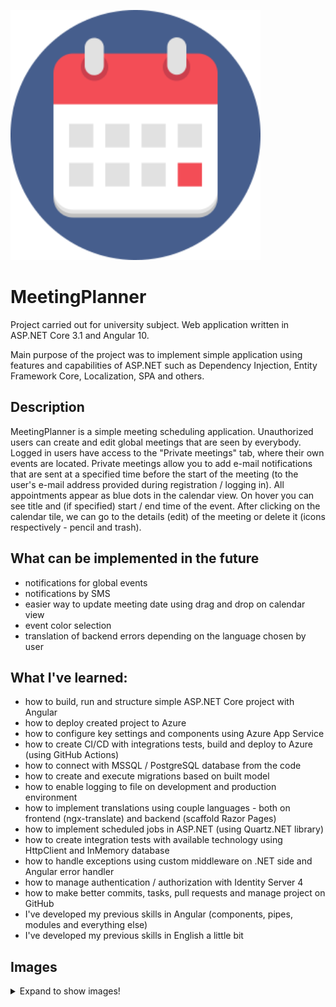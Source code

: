 <img src="readme/icon.png" width="400px" href="https://fvm.ukim.edu.mk/vetnest-summerschool/wp-content/uploads/2018/11/calendars-icon.png" /> <br />

# MeetingPlanner

Project carried out for university subject. Web application written in ASP.NET Core 3.1 and Angular 10.

Main purpose of the project was to implement simple application using features and capabilities of ASP.NET such as Dependency Injection, Entity Framework Core, Localization, SPA and others.

## Description

MeetingPlanner is a simple meeting scheduling application. Unauthorized users can create and edit global meetings that are seen by everybody. Logged in users have access to the "Private meetings" tab, where their own events are located. Private meetings allow you to add e-mail notifications that are sent at a specified time before the start of the meeting (to the user's e-mail address provided during registration / logging in).
All appointments appear as blue dots in the calendar view. On hover you can see title and (if specified) start / end time of the event. After clicking on the calendar tile, we can go to the details (edit) of the meeting or delete it (icons respectively - pencil and trash).

## What can be implemented in the future

- notifications for global events
- notifications by SMS
- easier way to update meeting date using drag and drop on calendar view
- event color selection
- translation of backend errors depending on the language chosen by user

## What I've learned:

- how to build, run and structure simple ASP.NET Core project with Angular
- how to deploy created project to Azure
- how to configure key settings and components using Azure App Service
- how to create CI/CD with integrations tests, build and deploy to Azure (using GitHub Actions)
- how to connect with MSSQL / PostgreSQL database from the code
- how to create and execute migrations based on built model
- how to enable logging to file on development and production environment
- how to implement translations using couple languages - both on frontend (ngx-translate) and backend (scaffold Razor Pages)
- how to implement scheduled jobs in ASP.NET (using Quartz.NET library)
- how to create integration tests with available technology using HttpClient and InMemory database
- how to handle exceptions using custom middleware on .NET side and Angular error handler
- how to manage authentication / authorization with Identity Server 4
- how to make better commits, tasks, pull requests and manage project on GitHub
- I've developed my previous skills in Angular (components, pipes, modules and everything else)
- I've developed my previous skills in English a little bit

## Images
<details>
<summary>
  Expand to show images!
</summary>
  <img src="readme/1%20-%20global calendar.png" width="1000px" /> <br />
  <img src="readme/2%20-%20global meeting details.png" width="1000px" /> <br />
  <img src="readme/3%20-%20languages.png" width="1000px" /> <br />
  <img src="readme/4%20-%20time input.png" width="1000px" /> <br />
  <img src="readme/5%20-%20private meeting details.png" width="1000px" /> <br />
  <img src="readme/6%20-%20private calendar.png" width="1000px" />
</details>